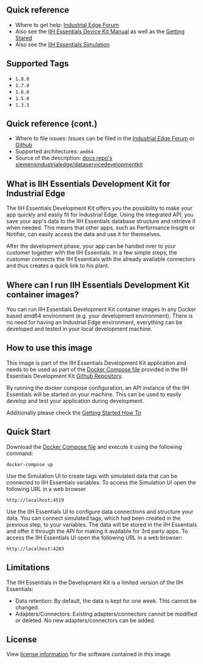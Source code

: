## Quick reference

- Where to get help: [Industrial Edge Forum](https://www.siemens.com/industrial-edge-forum)
- Also see the [IIH Essentials Device Kit Manual](https://github.com/industrial-edge/data-service-device-kit) as well as the [Getting Stared](https://github.com/industrial-edge/data-service-device-kit-getting-started)
- Also see the [IIH Essentials Simulation](https://hub.docker.com/r/siemensindustrialedge/dataservicesimulation) 

## Supported Tags

- `1.8.0`
- `1.7.0`
- `1.6.0`
- `1.5.0`
- `1.3.3`

## Quick reference (cont.)

- Where to file issues: Issues can be filed in the [Industrial Edge Forum](https://www.siemens.com/industrial-edge-forum) or [Github](https://github.com/industrial-edge/data-service-device-kit/issues)
- Supported architectures: `amd64`
- Source of the description: [docs repo's siemensindustrialedge/dataservicedevelopmentkit](https://github.com/industrial-edge/data-service-development-kit/tree/main/docs/dockerhub)

## What is IIH Essentials Development Kit for Industrial Edge

The IIH Essentials Development Kit offers you the possibility to make your app quickly and easily fit for Industrial Edge. Using the integrated API, you save your app's data to the IIH Essentials database structure and retrieve it when needed. This means that other apps, such as Performance Insight or Notifier, can easily access the data and use it for themselves.

After the development phase, your app can be handed over to your customer together with the IIH Essentials. In a few simple steps, the customer connects the IIH Essentials with the already available connectors and thus creates a quick link to his plant.

## Where can I run IIH Essentials Development Kit container images?

You can run IIH Essentials Development Kit container images in any  Docker based amd64 environment (e.g. your development environment).
There is no need  for having an Industrial Edge environment, everything can be developed and tested in your local development machine.

## How to use this image

This image is part of the IIH Essentials Development Kit application and needs to be used as part of the [Docker Compose file](https://github.com/industrial-edge/data-service-development-kit/blob/main/docker-compose.yml) provided in the IIH Essentials Development Kit [Github Repository](https://github.com/industrial-edge/data-service-development-kit).

By running the docker compose configuration, an API instance of the IIH Essentials will be started on your machine. This can be used to easily develop and test your application during development.

Additionally please check the [Getting Started How To](https://github.com/industrial-edge/data-service-device-kit-getting-started)

## Quick Start

Download the [Docker Compose file](https://github.com/industrial-edge/data-service-development-kit/blob/main/docker-compose.yml) and execute it using the following command:

```
docker-compose up
```

Use the Simulation UI to create tags with simulated data that can be connected to IIH Essentials variables. To access the Simulation UI open the following URL in a web browser

```
http://localhost:4519
```

Use the IIH Essentials UI to configure data connections and structure your data. You can connect simulated tags, which had been created in the previous step, to your variables. The data will be stored in the IIH Essentials and offer it through the API for making it available for 3rd party apps. To access the IIH Essentials UI open the following URL in a web browser:

```
http://localhost:4203
```

## Limitations

The IIH Essentials in the Development Kit is a limited version of the IIH Essentials:

- Data retention: By default, the data is kept for one week. This cannot be changed.
- Adapters/Connectors: Existing adapters/connectors cannot be modified or deleted. No new adapters/connectors can be added.

## License

View [license information](https://github.com/industrial-edge/data-service-development-kit/blob/main/docs/dockerhub/LICENSE.md) for the software contained in this image.
